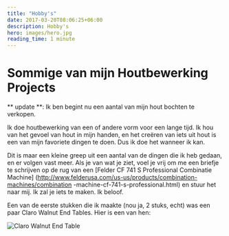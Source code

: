 ```yaml
---
title: "Hobby's"
date: 2017-03-20T08:06:25+06:00
description: Hobby's
hero: images/hero.jpg
reading_time: 1 minute
---
```


# Sommige van mijn Houtbewerking Projects

** update **: Ik ben begint nu een aantal van mijn hout bochten te verkopen.

Ik doe houtbewerking van een of andere vorm voor een lange tijd. Ik hou van het gevoel van hout in mijn handen, en het creëren van iets uit hout is een van mijn favoriete dingen te doen. Dus ik doe het wanneer ik kan.

Dit is maar een kleine greep uit een aantal van de dingen die ik heb gedaan, en er volgen vast meer. Als je van wat je ziet, voel je vrij om me een briefje te schrijven op de rug van een [Felder CF 741 S Professional Combinatie Machine] (http://www.felderusa.com/us-us/products/combination-machines/combination -machine-cf-741-s-professional.html) en stuur het naar mij. Ik zal je iets te maken. Ik beloof.

Een van de eerste stukken die ik maakte (nou ja, 2 stuks, echt) was een paar Claro Walnut End Tables. Hier is een van hen:

![Claro Walnut End Table](/posts/hobbies/hero.jpg)
